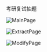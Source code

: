 
考研复试抽题

![MainPage](https://github.com/user-attachments/assets/94fc38cc-85c2-4455-b613-123d5ce36dd6)

![ExtractPage](https://github.com/user-attachments/assets/3f0e4556-dcbc-47e5-a86d-1d74a5672d30)

![ModifyPage](https://github.com/user-attachments/assets/a12638b1-f3ad-4d1d-af50-d6a19dedb046)
